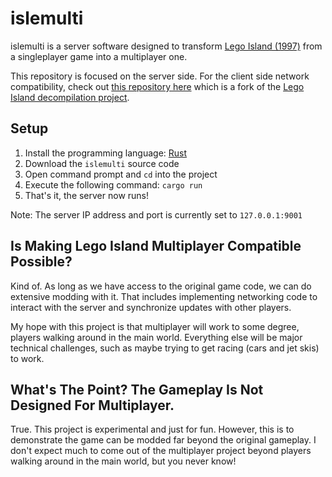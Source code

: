 # islemulti

islemulti is a server software designed to transform [Lego Island (1997)](https://en.wikipedia.org/wiki/Lego_Island) from a singleplayer game into a multiplayer one.

This repository is focused on the server side. For the client side network compatibility, check out [this repository here](https://github.com/TeddyC400/isle/tree/multiplayer) which is a fork of the [Lego Island decompilation project](https://github.com/isledecomp/isle).

## Setup
1. Install the programming language: [Rust](https://www.rust-lang.org/tools/install)
2. Download the ```islemulti``` source code
3. Open command prompt and ```cd``` into the project
4. Execute the following command: ```cargo run```
5. That's it, the server now runs!

Note: The server IP address and port is currently set to ```127.0.0.1:9001```

## Is Making Lego Island Multiplayer Compatible Possible?
Kind of. As long as we have access to the original game code, we can do extensive modding with it. That includes implementing networking code to interact with the server and synchronize updates with other players.

My hope with this project is that multiplayer will work to some degree, players walking around in the main world. Everything else will be major technical challenges, such as maybe trying to get racing (cars and jet skis) to work.

## What's The Point? The Gameplay Is Not Designed For Multiplayer.
True. This project is experimental and just for fun. However, this is to demonstrate the game can be modded far beyond the original gameplay. I don't expect much to come out of the multiplayer project beyond players walking around in the main world, but you never know!
